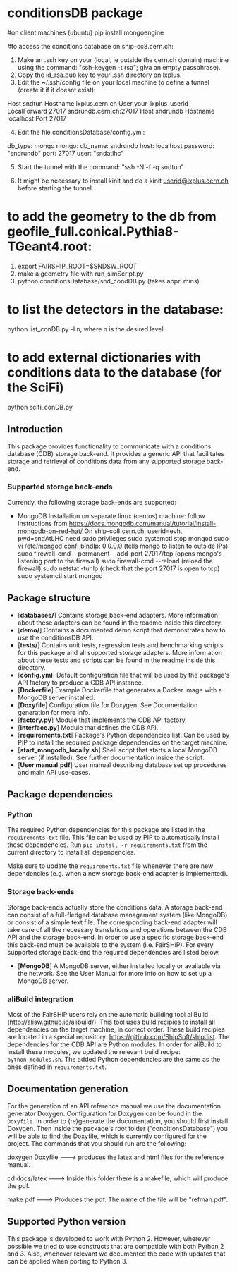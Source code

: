 # conditionsDB package

#on client machines (ubuntu)
pip install mongoengine

#to access the conditions database on ship-cc8.cern.ch:
1. Make an .ssh key on your (local, ie outside the cern.ch domain) machine using the command: "ssh-keygen -t rsa"; giva an empty passphrase).
2. Copy the id_rsa.pub key to your .ssh directory on lxplus.
3. Edit the ~/.ssh/config file on your local machine to define a tunnel (create it if it doesnt exist):

Host sndtun
  Hostname lxplus.cern.ch
  User your_lxplus_userid
  LocalForward 27017 sndrundb.cern.ch:27017
Host sndrundb
  Hostname localhost
  Port 27017

4. Edit the file conditionsDatabase/config.yml:

db_type: mongo
mongo:
  db_name: sndrundb
  host: localhost
  password: "sndrundb"
  port: 27017
  user: "sndatlhc"

5. Start the tunnel with the command: "ssh -N -f -q sndtun"

6. It might be necessary to install kinit and do a kinit userid@lxplus.cern.ch before starting the tunnel.

# to add the geometry to the db from geofile_full.conical.Pythia8-TGeant4.root:
1. export FAIRSHIP_ROOT=$SNDSW_ROOT
2. make a geometry file with run_simScript.py
3. python conditionsDatabase/snd_condDB.py (takes appr. mins)

# to list the detectors in the database:

python list_conDB.py -l n, where n is the desired level.

# to add external dictionaries with conditions data to the database (for the SciFi)

python scifi_conDB.py


## Introduction

This package provides functionality to communicate with a conditions database (CDB) storage back-end.
It provides a generic API that facilitates storage and retrieval of conditions data from any supported
storage back-end.

### Supported storage back-ends
Currently, the following storage back-ends are supported:

* MongoDB
Installation on separate linux (centos) machine: follow instructions from https://docs.mongodb.com/manual/tutorial/install-mongodb-on-red-hat/
On ship-cc8.cern.ch, userid=evh, pwd=sndAtLHC need sudo privileges
sudo systemctl stop mongod
sudo vi /etc/mongod.conf: bindIp: 0.0.0.0 (tells mongo to listen to outside IPs)
sudo firewall-cmd --permanent --add-port 27017/tcp (opens mongo's listening port to the firewall)
sudo firewall-cmd --reload (reload the firewall)
sudo netstat -tunlp (check that the port 27017 is open to tcp)
sudo systemctl start mongod

## Package structure

* [**databases/**] Contains storage back-end adapters. More information about these adapters can be found in the readme inside this directory.
* [**demo/**] Contains a documented demo script that demonstrates how to use the conditionsDB API.
* [**tests/**] Contains unit tests, regression tests and benchmarking scripts for this package and all supported storage adapters. More information about these tests and scripts can be found in the readme inside this directory.
* [**config.yml**] Default configuration file that will be used by the package's API factory to produce a CDB API instance.
* [**Dockerfile**] Example Dockerfile that generates a Docker image with a MongoDB server installed.
* [**Doxyfile**] Configuration file for Doxygen. See Documentation generation for more info.
* [**factory.py**] Module that implements the CDB API factory.
* [**interface.py**] Module that defines the CDB API.
* [**requirements.txt**] Package's Python dependencies list. Can be used by PIP to install the required package dependencies on the target machine.
* [**start_mongodb_locally.sh**] Shell script that starts a local MongoDB server (if installed). See further documentation inside the script.
* [**User manual.pdf**] User manual describing database set up procedures and main API use-cases.

## Package dependencies
### Python
The required Python dependencies for this package are listed in the `requirements.txt` file. This file can be used by PIP to automatically install these dependencies. Run `pip install -r requirements.txt` from the current directory to install all dependencies.

Make sure to update the `requirements.txt` file whenever there are new dependencies (e.g. when a new storage back-end adapter is implemented).

### Storage back-ends
Storage back-ends actually store the conditions data. A storage back-end can consist of a full-fledged database management system (like MongoDB) or consist of a simple text file. The corresponding back-end adapter will take care of all the necessary translations and operations between the CDB API and the storage back-end. In order to use a specific storage back-end this back-end must be available to the system (i.e. FairSHiP). For every supported storage back-end the required dependencies are listed below.

* [**MongoDB**] A MongoDB server, either installed locally or available via the network. See the User Manual for more info on how to set up a MongoDB server.

### aliBuild integration
Most of the FairSHiP users rely on the automatic building tool aliBuild (http://alisw.github.io/alibuild/). This tool uses build recipies to install all dependencies on the target machine, in correct order. These build recipies are located in a special repository: https://github.com/ShipSoft/shipdist. The dependencies for the CDB API are Python modules. In order for aliBuild to install these modules, we updated the relevant build recipe: `python_modules.sh`. The added Python dependencies are the same as the ones defined in `requirements.txt`.

## Documentation generation
For the generation of an API reference manual we use the documentation generator Doxygen. Configuration for Doxygen can be found in the `Doxyfile`. In order to (re)generate the documentation, you should first install Doxygen. Then inside the package's root folder ("conditionsDatabase") you will be able to find the Doxyfile, which is currently configured for the project. The commands that you should run are the following:

doxygen Doxyfile ---> produces the latex and html files for the reference manual.

cd docs/latex 	 ---> Inside this folder there is a makefile, which will produce the pdf.

make pdf	 ---> Produces the pdf. The name of the file will be "refman.pdf".

## Supported Python version
This package is developed to work with Python 2. However, wherever possible we tried to use constructs that are compatible with both Python 2 and 3. Also, whenever relevant we documented the code with updates that can be applied when porting to Python 3.
